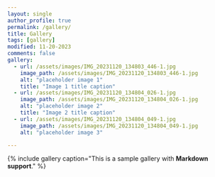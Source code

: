 ```yaml
---
layout: single
author_profile: true
permalink: /gallery/
title: Gallery
tags: [gallery]
modified: 11-20-2023
comments: false
gallery:
  - url: /assets/images/IMG_20231120_134803_446-1.jpg
    image_path: /assets/images/IMG_20231120_134803_446-1.jpg
    alt: "placeholder image 1"
    title: "Image 1 title caption"
  - url: /assets/images/IMG_20231120_134804_026-1.jpg
    image_path: /assets/images/IMG_20231120_134804_026-1.jpg
    alt: "placeholder image 2"
    title: "Image 2 title caption"
  - url: /assets/images/IMG_20231120_134804_049-1.jpg
    image_path: /assets/images/IMG_20231120_134804_049-1.jpg
    alt: "placeholder image 3"

---
```


{% include gallery caption="This is a sample gallery with **Markdown support**." %}

